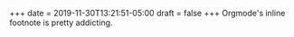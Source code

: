 +++
date = 2019-11-30T13:21:51-05:00
draft = false
+++
Orgmode's inline footnote is pretty addicting.